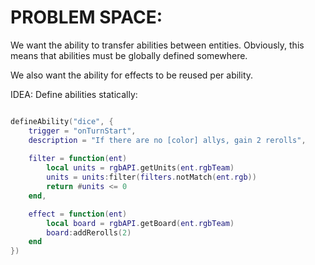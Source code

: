 

# PROBLEM SPACE:
We want the ability to transfer abilities between entities.
Obviously, this means that abilities must be globally defined somewhere.

We also want the ability for effects to be reused per ability.



IDEA: Define abilities statically:

```lua

defineAbility("dice", {
    trigger = "onTurnStart",
    description = "If there are no [color] allys, gain 2 rerolls",
    
    filter = function(ent)
        local units = rgbAPI.getUnits(ent.rgbTeam)
        units = units:filter(filters.notMatch(ent.rgb))
        return #units <= 0
    end,

    effect = function(ent)
        local board = rgbAPI.getBoard(ent.rgbTeam)
        board:addRerolls(2)
    end
})


```


